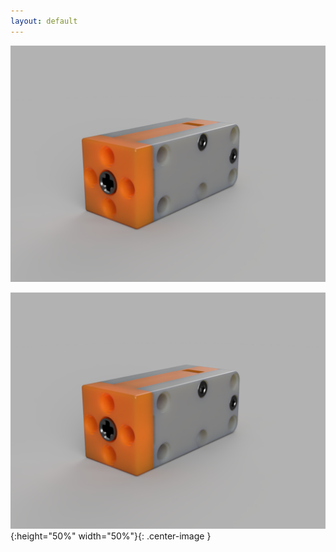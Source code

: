 ```yaml
---
layout: default
---
```

<div><img src="media/Render.png"> </div>


![TechnicMotor](media/Render.png){:height="50%" width="50%"}{: .center-image }
